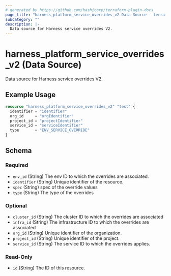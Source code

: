 ```yaml
---
# generated by https://github.com/hashicorp/terraform-plugin-docs
page_title: "harness_platform_service_overrides_v2 Data Source - terraform-provider-harness"
subcategory: ""
description: |-
  Data source for Harness service overrides V2.
---
```


# harness_platform_service_overrides_v2 (Data Source)

Data source for Harness service overrides V2.

## Example Usage

```terraform
resource "harness_platform_service_overrides_v2" "test" {
  identifier = "identifier"
  org_id     = "orgIdentifier"
  project_id = "projectIdentifier"
  service_id = "serviceIdentifier"
  type       = "ENV_SERVICE_OVERRIDE"
}
```

<!-- schema generated by tfplugindocs -->
## Schema

### Required

- `env_id` (String) The env ID to which the overrides are associated.
- `identifier` (String) Unique identifier of the resource.
- `spec` (String) spec of the override values
- `type` (String) The type of the overrides

### Optional

- `cluster_id` (String) The cluster ID to which the overrides are associated
- `infra_id` (String) The infrastructure ID to which the overrides are associated
- `org_id` (String) Unique identifier of the organization.
- `project_id` (String) Unique identifier of the project.
- `service_id` (String) The service ID to which the overrides applies.

### Read-Only

- `id` (String) The ID of this resource.


